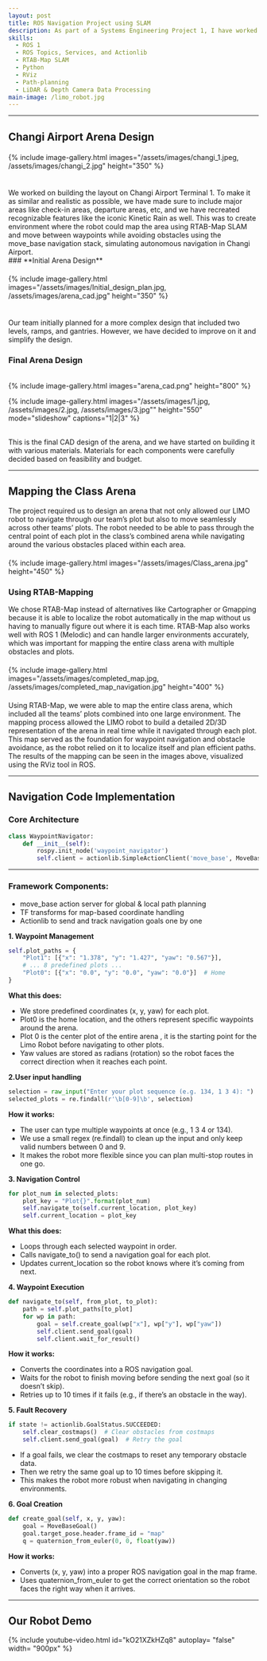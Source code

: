 ```yaml
---
layout: post
title: ROS Navigation Project using SLAM
description: As part of a Systems Engineering Project 1, I have worked with a team on developing an autonomous navigation robotic system using Agilex LIMO robot, which simulates autonomous navigation around Changi Airport. In order to do so, we have created a miniture version of Changi Airport where our robot will be tested on. Using Robotic Operating System, we were able to program Agilex LIMO robot. Through RTAB-Map SLAM approach, the robot was able to map the environment and localize itself simultaneously real time. Waypoints for navigation were identified directly through the RTAB-Map interface, allowing us to set specific goal locations within the mapped environment,while the move_base navigation stack handled global and local path planning to avoid obstacles and determine the most efficient route. My contribution in building the miniature version of Changi Airport, writing Python script that enabled the robot to follow the waypoints and adjusting parameters of the move_base navigation stack gave me hands-on experience in integration of SLAM to real-world robot hardware.
skills: 
  - ROS 1
  - ROS Topics, Services, and Actionlib
  - RTAB-Map SLAM
  - Python
  - RViz
  - Path-planning
  - LiDAR & Depth Camera Data Processing
main-image: /limo_robot.jpg
---
```


---

## Changi Airport Arena Design
<div style="display: flex; justify-content: center; gap: 20px; flex-wrap: wrap; margin: 20px 0;">
  {% include image-gallery.html 
     images="/assets/images/changi_1.jpeg, /assets/images/changi_2.jpg" 
     height="350" 
  %}
</div><br>
We worked on building the layout on Changi Airport Terminal 1. To make it as similar and realistic as possible, we have made sure to include major areas like check-in areas, departure areas, etc, and we have recreated recognizable features like the iconic Kinetic Rain as well. This was to create environment where the robot could map the area using RTAB-Map SLAM and move between waypoints while avoiding obstacles using the move_base navigation stack, simulating autonomous navigation in Changi Airport.

<br>
### **Initial Arena Design**
<div style="display: flex; justify-content: center; gap: 20px; flex-wrap: wrap; margin: 20px 0;">
  {% include image-gallery.html 
     images="/assets/images/Initial_design_plan.jpg, /assets/images/arena_cad.jpg" 
     height="350" 
  %}
</div> <br>
Our team initially planned for a more complex design that included two levels, ramps, and gantries. However, we have decided to improve on it and simplify the design.
<br>

### **Final Arena Design**
<br>
{% include image-gallery.html images="arena_cad.png" height="800" %} 
<br>
<div class="arena-slideshow-container">

{% include image-gallery.html 
   images="/assets/images/1.jpg, /assets/images/2.jpg, /assets/images/3.jpg""
   height="550"
   mode="slideshow"
   captions="1|2|3"
%}
</div>
<br>
This is the final CAD design of the arena, and we have started on building it with various materials. Materials for each components were carefully decided based on feasibility and budget.

---
## Mapping the Class Arena
The project required us to design an arena that not only allowed our LIMO robot to navigate through our team’s plot but also to move seamlessly across other teams’ plots. The robot needed to be able to pass through the central point of each plot in the class’s combined arena while navigating around the various obstacles placed within each area.

<div style="display: flex; justify-content: center; gap: 20px; flex-wrap: wrap; margin: 20px 0;">
  {% include image-gallery.html 
     images="/assets/images/Class_arena.jpg" 
     height="450" 
  %}
</div>

### **Using RTAB-Mapping** 
We chose RTAB-Map instead of alternatives like Cartographer or Gmapping because it is able to localize the robot automatically in the map without us having to manually figure out where it is each time. RTAB-Map also works well with ROS 1 (Melodic) and can handle larger environments accurately, which was important for mapping the entire class arena with multiple obstacles and plots.

<div style="display: flex; justify-content: center; gap: 20px; flex-wrap: wrap; margin: 20px 0;">
  {% include image-gallery.html 
     images="/assets/images/completed_map.jpg, /assets/images/completed_map_navigation.jpg" 
     height="400" 
  %}
</div>
Using RTAB-Map, we were able to map the entire class arena, which included all the teams’ plots combined into one large environment. The mapping process allowed the LIMO robot to build a detailed 2D/3D representation of the arena in real time while it navigated through each plot. This map served as the foundation for waypoint navigation and obstacle avoidance, as the robot relied on it to localize itself and plan efficient paths. The results of the mapping can be seen in the images above, visualized using the RViz tool in ROS.

---

## Navigation Code Implementation

### **Core Architecture**
```python
class WaypointNavigator:
    def __init__(self):
        rospy.init_node('waypoint_navigator')
        self.client = actionlib.SimpleActionClient('move_base', MoveBaseAction)
```
---
### **Framework Components:**

 - move_base action server for global & local path planning
 - TF transforms for map-based coordinate handling
 - Actionlib to send and track navigation goals one by one

**1. Waypoint Management**
```python
self.plot_paths = {
    "Plot1": [{"x": "1.378", "y": "1.427", "yaw": "0.567"}],
    # ... 8 predefined plots ...
    "Plot0": [{"x": "0.0", "y": "0.0", "yaw": "0.0"}]  # Home
}
```
**What this does:**

 - We store predefined coordinates (x, y, yaw) for each plot.
 - Plot0 is the home location, and the others represent specific waypoints around the arena.
 - Plot 0 is the center plot of the entire arena , it is the starting point for the Limo Robot before navigating to other plots.
 - Yaw values are stored as radians (rotation) so the robot faces the correct direction when it reaches each point.

**2.User input handling**
```python
selection = raw_input("Enter your plot sequence (e.g. 134, 1 3 4): ")
selected_plots = re.findall(r'\b[0-9]\b', selection)
```
**How it works:**

 - The user can type multiple waypoints at once (e.g., 1 3 4 or 134).
 - We use a small regex (re.findall) to clean up the input and only keep valid numbers between 0 and 9.
 - It makes the robot more flexible since you can plan multi-stop routes in one go.

**3. Navigation Control**
```python
for plot_num in selected_plots:
    plot_key = "Plot{}".format(plot_num)
    self.navigate_to(self.current_location, plot_key)
    self.current_location = plot_key

```
**What this does:**

 - Loops through each selected waypoint in order.
 - Calls navigate_to() to send a navigation goal for each plot.
 - Updates current_location so the robot knows where it’s coming from next.

   
**4. Waypoint Execution**
```python
def navigate_to(self, from_plot, to_plot):
    path = self.plot_paths[to_plot]
    for wp in path:
        goal = self.create_goal(wp["x"], wp["y"], wp["yaw"])
        self.client.send_goal(goal)
        self.client.wait_for_result()
```
**How it works:**

 - Converts the coordinates into a ROS navigation goal.
 - Waits for the robot to finish moving before sending the next goal (so it doesn’t skip).
 - Retries up to 10 times if it fails (e.g., if there’s an obstacle in the way).

**5. Fault Recovery**
```python
if state != actionlib.GoalStatus.SUCCEEDED:
    self.clear_costmaps()  # Clear obstacles from costmaps
    self.client.send_goal(goal)  # Retry the goal
```
 - If a goal fails, we clear the costmaps to reset any temporary obstacle data.
 - Then we retry the same goal up to 10 times before skipping it.
 - This makes the robot more robust when navigating in changing environments.
   

**6. Goal Creation**
```python
def create_goal(self, x, y, yaw):
    goal = MoveBaseGoal()
    goal.target_pose.header.frame_id = "map"
    q = quaternion_from_euler(0, 0, float(yaw))

```
**How it works:**

 - Converts (x, y, yaw) into a proper ROS navigation goal in the map frame.
 - Uses quaternion_from_euler to get the correct orientation so the robot faces the right way when it arrives.

---



## Our Robot Demo
{% include youtube-video.html id="kO21XZkHZq8" autoplay= "false" width= "900px" %}


